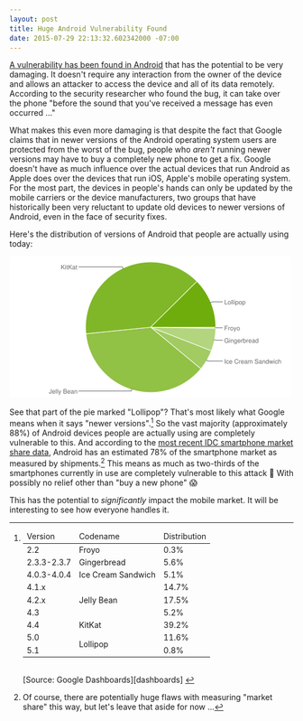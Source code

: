```yaml
---
layout: post
title: Huge Android Vulnerability Found
date: 2015-07-29 22:13:32.602342000 -07:00
---
```


[A vulnerability has been found in Android][vulnerability] that has the potential to be very damaging. It doesn't require any interaction from the owner of the device and allows an attacker to access the device and all of its data remotely. According to the security researcher who found the bug, it can take over the phone "before the sound that you've received a message has even occurred ..."

What makes this even more damaging is that despite the fact that Google claims that in newer versions of the Android operating system users are protected from the worst of the bug, people who *aren't* running newer versions may have to buy a completely new phone to get a fix. Google doesn't have as much influence over the actual devices that run Android as Apple does over the devices that run iOS, Apple's mobile operating system. For the most part, the devices in people's hands can only be updated by the mobile carriers or the device manufacturers, two groups that have historically been very reluctant to update old devices to newer versions of Android, even in the face of security fixes.

Here's the distribution of versions of Android that people are actually using today:

![Android version distribution](/images/android-versions-july-2015.png)

See that part of the pie marked "Lollipop"? That's most likely what Google means when it says "newer versions".[^1] So the vast majority (approximately 88%) of Android devices people are actually using are completely vulnerable to this. And according to the [most recent IDC smartphone market share data][idc], Android has an estimated 78% of the smartphone market as measured by shipments.[^2] This means as much as two-thirds of the smartphones currently in use are completely vulnerable to this attack :see_no_evil: With possibly no relief other than "buy a new phone" :scream:

This has the potential to *significantly* impact the mobile market. It will be interesting to see how everyone handles it.

[^1]: <table class="table table-striped"><thead><tr><td>Version</td><td>Codename</td><td>Distribution</td></tr></thead><tbody><tr><td>2.2</td><td>Froyo</td><td>0.3%</td></tr><tr><td>2.3.3-2.3.7</td><td>Gingerbread</td><td>5.6%</td></tr><tr><td>4.0.3-4.0.4</td><td>Ice Cream Sandwich</td><td>5.1%</td></tr><tr><td>4.1.x</td><td rowspan="3">Jelly Bean</td><td>14.7%</td></tr><tr><td>4.2.x</td><td>17.5%</td></tr><tr><td>4.3</td><td>5.2%</td></tr><tr><td>4.4</td><td>KitKat</td><td>39.2%</td></tr><tr><td>5.0</td><td rowspan="2">Lollipop</td><td>11.6%</td></tr><tr><td>5.1</td><td>0.8%</td></tr></tbody></table><br/>[Source: Google Dashboards][dashboards]
[^2]: Of course, there are potentially huge flaws with measuring "market share" this way, but let's leave that aside for now ...

[dashboards]: https://developer.android.com/about/dashboards/index.html
[idc]: http://www.idc.com/prodserv/smartphone-os-market-share.jsp
[vulnerability]: http://www.theguardian.com/technology/2015/jul/28/stagefright-android-vulnerability-heartbleed-mobile
